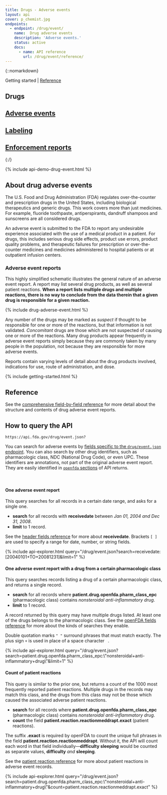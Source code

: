 ```yaml
---
title: Drugs - Adverse events
layout: api
cover: p_chemist.jpg
endpoints:
  - endpoint: /drug/event/
    name:  Drug adverse events
    description: 'Adverse events.'
    status: active
    docs:
      - name: API reference
        url: /drug/event/reference/
---
```

{::nomarkdown}
<section class="content-heading api {% if page.cover %}cover{% endif %}" style="background-image:url('{{ site.baseurl }}/assets/img/{{ page.cover }}');">
  <div class="content-heading-text">
    <div class="content-heading-title">
      Getting started | <a href="{{ site.baseurl }}/drug/event/reference/">Reference</a>
    </div>
    <h1>Drugs</h1>
  </div>
</section>

<div class="row tabs">
  <div class="col-sm-4 tab selected"><h2><a href="#">Adverse events</a></h2></div>
  <div class="col-sm-4 tab"><h2><a href="{{ site.baseurl }}/drug/label">Labeling</a></h2></div>
  <div class="col-sm-4 tab"><h2><a href="{{ site.baseurl }}/drug/enforcement">Enforcement reports</a></h2></div>
</div>
{:/}

<section id="endpoint">

{% include api-demo-drug-event.html %}

## About drug adverse events

The U.S. Food and Drug Administration (FDA) regulates over-the-counter and prescription drugs in the United States, including biological therapeutics and generic drugs. This work covers more than just medicines. For example, fluoride toothpaste, antiperspirants, dandruff shampoos and sunscreens are all considered drugs.

An adverse event is submitted to the FDA to report any undesirable experience associated with the use of a medical product in a patient. For drugs, this includes serious drug side effects, product use errors, product quality problems, and therapeutic failures for prescription or over-the-counter medicines and medicines administered to hospital patients or at outpatient infusion centers.

### Adverse event reports

This highly simplified schematic illustrates the general nature of an adverse event report. A report may list several drug products, as well as several patient reactions. **When a report lists multiple drugs and multiple reactions, there is no way to conclude from the data therein that a given drug is responsible for a given reaction.**

{% include drug-adverse-event.html %}

Any number of the drugs may be marked as *suspect* if thought to be responsible for one or more of the reactions, but that information is not validated. *Concomitant* drugs are those which are not suspected of causing one or more of the reactions. Many drug products appear frequently in adverse event reports simply because they are commonly taken by many people in the population, not because they are responsible for more adverse events.

Reports contain varying levels of detail about the drug products involved, indications for use, route of administration, and dose.

{% include getting-started.html %}

## Reference

See the <a href="reference/">comprehensive field-by-field reference</a> for more detail about the structure and contents of drug adverse event reports.

## How to query the API

    https://api.fda.gov/drug/event.json?

You can search for adverse events by <a href="reference/">fields specific to the `drug/event.json` endpoint</a>. You can also search by other drug identifiers, such as pharmacologic class, NDC (National Drug Code), or even UPC. These identifiers are annotations, not part of the original adverse event report. They are easily identified in <a href="{{ site.baseurl }}/api/reference/#openfda-fields">`openfda` sections</a> of API returns.

<div class="api-explorer" style="margin-top: 7ex">
<div class="query">
<h4 class="query-title">One adverse event report</h4>
<div class="query-description">
This query searches for all records in a certain date range, and asks for a single one.

 - **search** for all records with **receivedate** between *Jan 01, 2004 and Dec 31, 2008*.
 - **limit** to 1 record.

See the [header fields reference](reference/#header) for more about **receivedate**. Brackets `[ ]` are used to specify a range for date, number, or string fields.
</div>
</div>
<div class="explorer">
{% include api-explorer.html query="/drug/event.json?search=receivedate:[20040101+TO+20081231]&limit=1" %}
</div>
</div>

<div class="api-explorer">
<div class="query">
<h4 class="query-title">One adverse event report with a drug from a certain pharmacologic class</h4>
<div class="query-description">
This query searches records listing a drug of a certain pharmacologic class, and returns a single record.

 - **search** for all records where **patient.drug.openfda.pharm_class_epc** (pharmacologic class) contains *nonsteroidal anti-inflammatory drug*.
 - **limit** to 1 record.

A record returned by this query may have multiple drugs listed. At least one of the drugs belongs to the pharmacologic class. See the [openFDA fields reference](reference/#openfda-fields) for more about the kinds of searches they enable.

Double quotation marks `" "` surround phrases that must match exactly. The plus sign `+` is used in place of a space character ` `.
</div>
</div>
<div class="explorer">
{% include api-explorer.html query="/drug/event.json?search=patient.drug.openfda.pharm_class_epc:\"nonsteroidal+anti-inflammatory+drug\"&limit=1" %}
</div>
</div>

<div class="api-explorer">
<div class="query">
<h4 class="query-title">Count of patient reactions</h4>
<div class="query-description">
This query is similar to the prior one, but returns a count of the 1000 most frequently reported patient reactions. Multiple drugs in the records may match this class, and the drugs from this class may not be those which caused the associated adverse patient reactions.

 - **search** for all records where **patient.drug.openfda.pharm_class_epc** (pharmacologic class) contains *nonsteroidal anti-inflammatory drug*.
 - **count** the field **patient.reaction.reactionmeddrapt.exact** (patient reactions).

The suffix **.exact** is required by openFDA to count the unique full phrases in the field **patient.reaction.reactionmeddrapt**. Without it, the API will count each word in that field individually—**difficulty sleeping** would be counted as separate values, **difficulty** *and* **sleeping**.

See the [patient reaction reference](reference/#patient-reaction-data) for more about patient reactions in adverse event records.
</div>
<!-- <svg class="chart"></svg> -->
</div>
<div class="explorer">
{% include api-explorer.html query="/drug/event.json?search=patient.drug.openfda.pharm_class_epc:\"nonsteroidal+anti-inflammatory+drug\"&count=patient.reaction.reactionmeddrapt.exact" %}
</div>
</div>

</section>